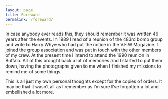 ```yaml
---
layout: page
title: Foreward
permalink: /foreward/
---
```


In case anybody ever reads this, they should remember it was written 46 years after the events. In 1989 I read of a reunion of the 483rd bomb group and write to Harry Whye who had put the notice in the V.F.W Magazine. I joined the group association and was put in touch with the other members of my crew. At the present time I intend to attend the 1990 reunion in Buffalo. All of this brought back a lot of memories and I started to put them down, having the photographs given to me when I finished my missions to remind me of some things.

This is all just my own personal thoughts except for the copies of orders. It may be that it wasn’t all as I remember as I’m sure I’ve forgotten a lot and embellished a lot more.
